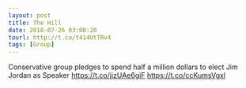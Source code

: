 ```yaml
---
layout: post
title: The Hill
date: 2018-07-26 03:00:20
tourl: http://t.co/t414UtTRv4
tags: [Group]
---
```

Conservative group pledges to spend half a million dollars to elect Jim Jordan as Speaker https://t.co/jjzUAe6giF https://t.co/ccKumsVgxl